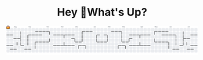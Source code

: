 <h1 align="center">Hey 👋What's Up?</h1>

<picture>
    <source media="(prefers-color-scheme: dark)" srcset="https://raw.githubusercontent.com/Waxeo/Waxeo/output/pacman-contribution-graph-dark.svg">
    <source media="(prefers-color-scheme: light)" srcset="https://raw.githubusercontent.com/Waxeo/Waxeo/output/pacman-contribution-graph.svg">
    <img alt="pacman contribution graph" src="https://raw.githubusercontent.com/Waxeo/Waxeo/output/pacman-contribution-graph.svg">
</picture>

###
